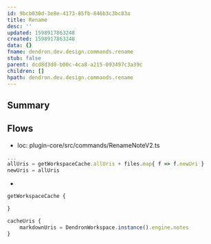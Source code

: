 ```yaml
---
id: 9bcb030d-3e8e-4173-85fb-846b3c3bc83a
title: Rename
desc: ''
updated: 1598917863248
created: 1598917863248
data: {}
fname: dendron.dev.design.commands.rename
stub: false
parent: dcd8d3d0-b00c-4ca8-a215-093497c3a39c
children: []
hpath: dendron.dev.design.commands.rename
---
```

## Summary

## Flows

- loc: plugin-core/src/commands/RenameNoteV2.ts

```ts
...
allUris = getWorkspaceCache.allUris + files.map{ f => f.newUri }
newUris = allUris

```

-

```ts
getWorkspaceCache {

}

cacheUris {
    markdownUris = DendronWorkspace.instance().engine.notes
}
```
